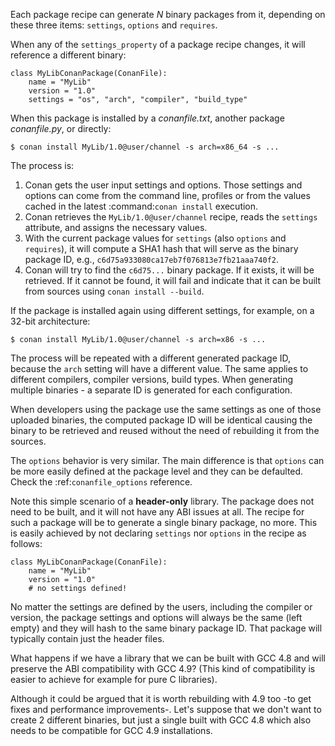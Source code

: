Each package recipe can generate *N* binary packages from it, depending on these three items:
``settings``, ``options`` and ``requires``.

When any of the `settings_property` of a package recipe changes, it will reference a
different binary:

    class MyLibConanPackage(ConanFile):
        name = "MyLib"
        version = "1.0"
        settings = "os", "arch", "compiler", "build_type"

When this package is installed by a *conanfile.txt*, another package *conanfile.py*, or directly:

    $ conan install MyLib/1.0@user/channel -s arch=x86_64 -s ...

The process is:

1. Conan gets the user input settings and options. Those settings and options can come from the command line, profiles or from the values
   cached in the latest :command:`conan install` execution.
2. Conan retrieves the ``MyLib/1.0@user/channel`` recipe, reads the ``settings`` attribute, and assigns the necessary values.
3. With the current package values for ``settings`` (also ``options`` and ``requires``), it will compute a SHA1 hash that will serve as the binary
   package ID, e.g., ``c6d75a933080ca17eb7f076813e7fb21aaa740f2``.
4. Conan will try to find the ``c6d75...`` binary package. If it exists, it will be retrieved. If it cannot be found, it will fail and indicate that it
   can be built from sources using `conan install --build`.

If the package is installed again using different settings, for example, on a 32-bit architecture:

    $ conan install MyLib/1.0@user/channel -s arch=x86 -s ...

The process will be repeated with a different generated package ID, because the ``arch``
setting will have a different value. The same applies to different compilers, compiler versions, build types. When generating multiple
binaries - a separate ID is generated for each configuration.

When developers using the package use the same settings as one of those uploaded binaries, the computed package ID will be
identical causing the binary to be retrieved and reused without the need of rebuilding it from the sources.

The ``options`` behavior is very similar. The main difference is that ``options`` can be more easily defined at the package level and they can
be defaulted. Check the :ref:`conanfile_options` reference.

Note this simple scenario of a **header-only** library. The package does not need to be built, and it will not have any ABI issues at all.
The recipe for such a package will be to generate a single binary package, no more. This is easily achieved by not declaring
``settings`` nor ``options`` in the recipe as follows:

    class MyLibConanPackage(ConanFile):
        name = "MyLib"
        version = "1.0"
        # no settings defined!

No matter the settings are defined by the users, including the compiler or version, the package settings and options will always be the same
(left empty) and they will hash to the same binary package ID. That package will typically contain just the header files.

What happens if we have a library that we can be built with GCC 4.8 and will preserve the ABI compatibility with GCC 4.9?
(This kind of compatibility is easier to achieve for example for pure C libraries).

Although it could be argued that it is worth rebuilding with 4.9 too -to get fixes and performance improvements-. Let's suppose
that we don't want to create 2 different binaries, but just a single built with GCC 4.8 which also needs to be compatible for GCC 4.9 installations.
